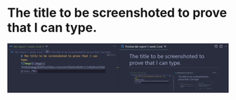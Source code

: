 # The title to be screenshoted to prove that I can type.
![Image](images/The%20image%20that%20screenshot%20the%20title%20that%20proves.PNG)